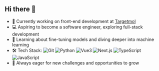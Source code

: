 ## Hi there 👋

- 🚕 Currently working on front-end development at [Targetmol](https://www.targetmol.com/)
- 💻 Aspiring to become a software engineer, exploring full-stack development
- 🤖 Learning about fine-tuning models and diving deeper into machine learning
- 🛠️ Tech Stack:
![Git](https://img.shields.io/badge/-Git-616161?logo=Git&style=plastic)
![Python](https://img.shields.io/badge/-Python-616161?logo=Python&style=plastic)
![Vue3](https://img.shields.io/badge/-Vue3-616161?logo=Vue.js&style=plastic)
![Next.js](https://img.shields.io/badge/-Next.js-616161?logo=Next.js&style=plastic)
![TypeScript](https://img.shields.io/badge/-TypeScript-616161?logo=TypeScript&style=plastic)
![JavaScript](https://img.shields.io/badge/-JavaScript-616161?logo=JavaScript&style=plastic)
- 🚀 Always eager for new challenges and opportunities to grow


  
<!--
**ChaosBeiduo/ChaosBeiduo** is a ✨ _special_ ✨ repository because its `README.md` (this file) appears on your GitHub profile.

Here are some ideas to get you started:


- 👯 I’m looking to collaborate on ...
- 🤔 I’m looking for help with ...
- 💬 Ask me about ...
- 📫 How to reach me: ...
- 😄 Pronouns: ...
- ⚡ Fun fact: ...
-->
